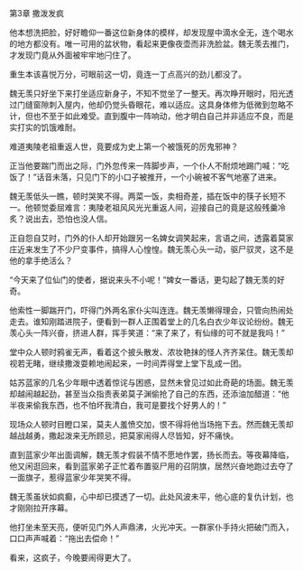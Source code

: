 第3章 撒泼发疯

他本想洗把脸，好好瞻仰一番这位新身体的模样，却发现屋中滴水全无，连个喝水的地方都没有。唯一可用的盆状物，看起来更像夜壶而非洗脸盆。魏无羡去推门，才发现门竟从外面被牢牢地闩住了。

重生本该喜悦万分，可眼前这一切，竟连一丁点高兴的劲儿都没了。

魏无羡只好坐下来打坐适应新身子，不知不觉坐了一整天。再次睁开眼时，阳光透过门缝窗隙刺入屋内，他却仍觉头昏眼花，难以适应。这具身体修为低微到忽略不计，但也不至于如此难受。直到腹中一阵响动，他才明白自己并非适应不良，而是实打实的饥饿难耐。

难道夷陵老祖重返人世，竟要成为史上第一个被饿死的厉鬼邪神？

正当他要踹门而出之际，门外忽传来一阵脚步声，一个仆人不耐烦地踢门喊：“吃饭了！”话音未落，只见门下的小口子被推开，一个小碗被不客气地塞了进来。

魏无羡低头一瞧，顿时哭笑不得。两菜一饭，卖相奇差，插在饭中的筷子长短不一。他顿觉委屈难言：夷陵老祖风风光光重返人间，迎接自己的竟是这般残羹冷炙？说出去，恐怕也没人信。

正自怨自艾时，门外的仆人却开始跟另一名婢女调笑起来，言语之间，透露着莫家庄近来发生了不少尸变事件，搞得人心惶惶。魏无羡心头一动，驱尸驭灵，这不是他的拿手绝活么？

“今天来了位仙门的使者，据说来头不小呢！”婢女一番话，更勾起了魏无羡的好奇。

他索性一脚踹开门，吓得门外两名家仆尖叫连连。魏无羡懒得理会，只管向热闹处走去。谁知刚踏进院子，便看到一群人正围着堂上的几名白衣少年议论纷纷。魏无羡心头一阵兴奋，挤进人群，挥手笑道：“来了来了，有仙缘的可不就是我吗！”

堂中众人顿时鸦雀无声，看着这个披头散发、浓妆艳抹的怪人齐齐呆住。魏无羡却视若无睹，继续撒泼耍赖地闹起来，一时间弄得堂上堂下乱成一团。

姑苏蓝家的几名少年眼中透着惊诧与困惑，显然未曾见过如此奇葩的场面。魏无羡却越闹越起劲，甚至当众指责表弟莫子渊偷抢了自己的东西，还添油加醋道：“他半夜来偷我东西，也不怕坏我清白，我可是要找个好男人的！”

现场众人顿时目瞪口呆，莫夫人羞愤交加，恨不得将他当场拖下去。然而魏无羡却越战越勇，撒起泼来无所顾忌，把莫家闹得人尽皆知，好不痛快。

直到蓝家少年出面调解，魏无羡才假装不情不愿地作罢，扬长而去。等夜幕降临，他又闲逛回来，看到蓝家弟子正忙着布置驱尸用的召阴旗，居然兴奋地跑过去夺了一面旗子，惹得蓝家少年哭笑不得。

魏无羡虽状如疯癫，心中却已摸透了一切。此处风波未平，他心底的复仇计划，也才刚刚拉开序幕。

他打坐未至天亮，便听见门外人声鼎沸，火光冲天。一群家仆手持火把破门而入，口口声声喊着：“拖出去偿命！”

看来，这疯子，今晚要闹得更大了。


